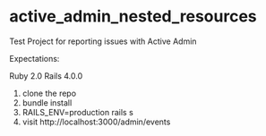 active_admin_nested_resources
=============================

Test Project for reporting issues with Active Admin

Expectations:

Ruby 2.0
Rails 4.0.0

  1. clone the repo
  2. bundle install
  3. RAILS_ENV=production rails s 
  4. visit http://localhost:3000/admin/events
 
